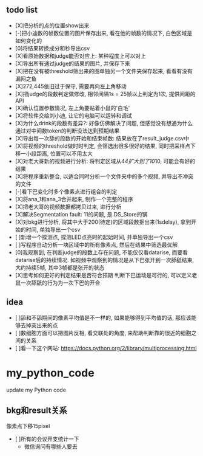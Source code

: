 ## todo list
- [X]把分析的点的位置show出来
- [-]把小迪数的帧数位置的图片保存出来, 看在他的帧数的情况下, 白色区域是如何变化的
- [0]将结果转换成分和秒导出csv
- [X]看原始数据和judge能否对应上: 某种程度上可以对上
- [X]导出所有通过judge的结果的图片, 并保存下来
- [X]把在没有被threshold筛出来的图单独另一个文件夹保存起来, 看看有没有漏网之鱼
- [X]272,445依旧过于保守, 需要再向左上角移动
- [X]把judge的段数判定做修改, 相邻间隔1s = 25帧以上判定为1次, 提供间距的API
- [X]确认位置参数情况, 左上角要贴着小鼠的'白毛'
- [X]将软件交给刘小迪, 让它的电脑可以运转和调试
- [X]为什么drink的段数有差异?: 好像仿佛解决了问题, 但感觉没有想通为什么通过对中间数token的判断没法达到预期结果
- [X]导出每一次舔的段数的开始和结束帧数: 结果放在了result_judge.csv中
- [X]将视频的threshold做时时判定, 会筛选出很多很好的结果, 同时把采样点下移一小段距离, 位置可以不用太大
- [X]对老大哥新的视频进行分析: 将判定区域从4*4扩大到了10*10, 可能会有好的结果
- [X]将程序重新整合, 以适合同时分析一个文件夹中的多个视频, 并导出不冲突的文件
- [-]看下巴变化时多个像素点进行组合的判定
- [X]将ana_1和ana_3合并起来, 制作一个完整的程序
- [X]把老大哥的视频数据都拷贝过来, 进行分析
- [X]解决Segmentation fault: 11的问题, 是.DS_Store的锅
- [X]对bkg进行分析, 将其中大于200(待定)的区域段数抠出来(1sdelay), 拿到开始的时间, 单独导出一个csv
- [ ]新增一个探测点, 探测LED点亮时的起始时间, 并单独导出一个csv
- [ ]写程序自动分析一块区域中的所有像素点, 然后在结果中筛选最优解
- [0]我观察到, 在判断judge的段数上存在问题, 不能仅仅看datarise, 而要看datarise后的持续情况.  如视频中观察到的情况是从下巴张开到一次舔舐结束, 大约持续5帧, 其中3帧都是张开的状态
- [X]思考如何更好的判定结果是否符合预期
判断下巴运动是可行的, 可以定义老鼠一次舔舐的行为为一次下巴的开合

## idea
- [ ]舔和不舔期间的像素平均值是不一样的, 如果能够得到平均值的话, 那应该能够去掉突出来的点
- [ ]数细胞方面可以把图片反相, 看交联处的角度, 来帮助判断靠的很近的细胞之间的关系
- [ ]看一下这个网站: https://docs.python.org/2/library/multiprocessing.html


# my_python_code
update my Python code

## bkg和result关系
像素点下移15pixel

- [ ]所有的会议开支统计一下
  - 微信询问有哪些人要去
